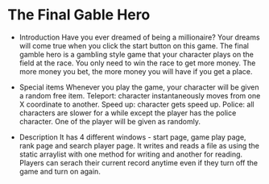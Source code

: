 # The Final Gable Hero 

* Introduction
Have you ever dreamed of being a millionaire? Your dreams will come true when you click the start button on this game. The final gamble hero is a gambling style game that your character plays on the field at the race. You only need to win the race to get more money. The more money you bet, the more money you will have if you get a place. 

* Special items
Whenever you play the game, your character will be given a random free item.
Teleport: character instantaneously moves from one X coordinate to another.
Speed up: character gets speed up.
Police: all characters are slower for a while except the player has the police character. One of the player will be given as randomly. 

* Description
It has 4 different windows - start page, game play page, rank page and search player page.
It writes and reads a file as using the static arraylist with one method for writing and another for reading.
Players can serach their current record anytime even if they turn off the game and turn on again.
